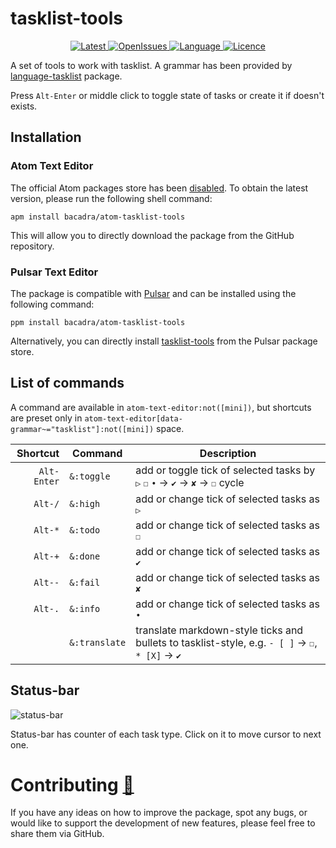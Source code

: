 # tasklist-tools

<p align="center">
  <a href="https://github.com/bacadra/atom-tasklist-tools/tags">
  <img src="https://img.shields.io/github/v/tag/bacadra/atom-tasklist-tools?style=for-the-badge&label=Latest&color=blue" alt="Latest">
  </a>
  <a href="https://github.com/bacadra/atom-tasklist-tools/issues">
  <img src="https://img.shields.io/github/issues-raw/bacadra/atom-tasklist-tools?style=for-the-badge&color=blue" alt="OpenIssues">
  </a>
  <a href="https://github.com/bacadra/atom-tasklist-tools/blob/master/package.json">
  <img src="https://img.shields.io/github/languages/top/bacadra/atom-tasklist-tools?style=for-the-badge&color=blue" alt="Language">
  </a>
  <a href="https://github.com/bacadra/atom-tasklist-tools/blob/master/LICENSE">
  <img src="https://img.shields.io/github/license/bacadra/atom-tasklist-tools?style=for-the-badge&color=blue" alt="Licence">
  </a>
</p>

A set of tools to work with tasklist. A grammar has been provided by [language-tasklist](https://github.com/bacadra/atom-language-tasklist) package.

Press `Alt-Enter` or middle click to toggle state of tasks or create it if doesn't exists.

## Installation

### Atom Text Editor

The official Atom packages store has been [disabled](https://github.blog/2022-06-08-sunsetting-atom/). To obtain the latest version, please run the following shell command:

```shell
apm install bacadra/atom-tasklist-tools
```

This will allow you to directly download the package from the GitHub repository.

### Pulsar Text Editor

The package is compatible with [Pulsar](https://pulsar-edit.dev/) and can be installed using the following command:

```shell
ppm install bacadra/atom-tasklist-tools
```

Alternatively, you can directly install [tasklist-tools](https://web.pulsar-edit.dev/packages/tasklist-tools) from the Pulsar package store.

## List of commands

A command are available in `atom-text-editor:not([mini])`, but shortcuts are preset only in `atom-text-editor[data-grammar~="tasklist"]:not([mini])` space.

| Shortcut | Command | Description |
| -: | - | - |
| <div style="white-space:nowrap">`Alt-Enter`</div> | <div style="white-space:nowrap">`&:toggle`</div> | add or toggle tick of selected tasks by `▷` `☐` `•` -> `✔` -> `✘` -> `☐` cycle |
| <div style="white-space:nowrap">`Alt-/`</div> | <div style="white-space:nowrap">`&:high`</div> | add or change tick of selected tasks as `▷` |
| <div style="white-space:nowrap">`Alt-*`</div> | <div style="white-space:nowrap">`&:todo`</div> | add or change tick of selected tasks as `☐` |
| <div style="white-space:nowrap">`Alt-+`</div> | <div style="white-space:nowrap">`&:done`</div> | add or change tick of selected tasks as `✔` |
| <div style="white-space:nowrap">`Alt--`</div> | <div style="white-space:nowrap">`&:fail`</div> | add or change tick of selected tasks as `✘` |
| <div style="white-space:nowrap">`Alt-.`</div> | <div style="white-space:nowrap">`&:info`</div> | add or change tick of selected tasks as `•` |
| | <div style="white-space:nowrap">`&:translate`</div> | translate markdown-style ticks and bullets to tasklist-style, e.g. `- [ ]` -> `☐`, `* [X]` -> `✔` |

## Status-bar

![status-bar](https://github.com/bacadra/atom-tasklist-tools/blob/master/assets/status-bar.png?raw=true)

Status-bar has counter of each task type. Click on it to move cursor to next one.

# Contributing [🍺](https://www.buymeacoffee.com/asiloisad)

If you have any ideas on how to improve the package, spot any bugs, or would like to support the development of new features, please feel free to share them via GitHub.
